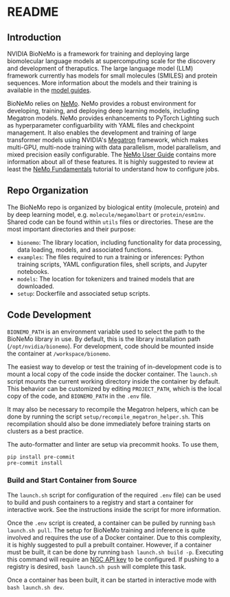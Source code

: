 # README

## Introduction

NVIDIA BioNeMo is a framework for training and deploying large biomolecular language models at supercomputing scale for the discovery and development of theraputics. The large language model (LLM) framework currently has models for small molecules (SMILES) and protein sequences. More information about the models and their training is available in the [model guides](./docs/ngc/models).

BioNeMo relies on [NeMo](https://github.com/NVIDIA/NeMo). NeMo provides a robust environment for developing, training, and deploying deep learning models, including Megatron models. NeMo provides enhancements to PyTorch Lighting such as hyperparameter configuarbility with YAML files and checkpoint management. It also enables the development and training of large transformer models using NVIDIA's [Megatron](https://github.com/NVIDIA/Megatron-LM) framework, which makes multi-GPU, multi-node training with data parallelism, model parallelism, and mixed precision easily configurable. The [NeMo User Guide](https://docs.nvidia.com/deeplearning/nemo/user-guide/docs/en/main/) contains more information about all of these features. It is highly suggested to review at least the [NeMo Fundamentals](https://docs.nvidia.com/deeplearning/nemo/user-guide/docs/en/stable/starthere/tutorials.html) tutorial to understand how to configure jobs.

## Repo Organization

The BioNeMo repo is organized by biological entity (molecule, protein) and by deep learning model, e.g. `molecule/megamolbart` or `protein/esm1nv`. Shared code can be found within `utils` files or directories. These are the most important directories and their purpose:

- `bionemo`: The library location, including functionality for data processing, data loading, models, and associated functions.
- `examples`: The files required to run a training or inferences: Python training scripts, YAML configuration files, shell scripts, and Jupyter notebooks.
- `models`: The location for tokenizers and trained models that are downloaded.
- `setup`: Dockerfile and associated setup scripts.

## Code Development

`BIONEMO_PATH` is an environment variable used to select the path to the BioNeMo library in use. By default, this is the library installation path (`/opt/nvidia/bionemo`). For development, code should be mounted inside the container at `/workspace/bionemo`.

The easiest way to develop or test the training of in-development code is to mount a local copy of the code inside the docker container. The `launch.sh` script mounts the current working directory inside the container by default. This behavior can be customized by editing `PROJECT_PATH`, which is the local copy of the code, and `BIONEMO_PATH` in the `.env` file.

It may also be necessary to recompile the Megatron helpers, which can be done by running the script `setup/recompile_megatron_helper.sh`. This recompilation should also be done immediately before training starts on clusters as a best practice.

The auto-formatter and linter are setup via precommit hooks. To use them,
```
pip install pre-commit
pre-commit install
```

### Build and Start Container from Source

The `launch.sh` script for configuration of the required `.env` file) can be used to build and push containers to a registry and start a container for interactive work. See the instructions inside the script for more information.

Once the `.env` script is created, a container can be pulled by running `bash launch.sh pull`. The setup for BioNeMo training and inference is quite involved and requires the use of a Docker container. Due to this complexity, it is highly suggested to pull a prebuilt container. However, if a container must be built, it can be done by running `bash launch.sh build -p`. Executing this command will require an [NGC API key](https://docs.nvidia.com/ngc/ngc-overview/index.html#generating-api-key) to be configured. If pushing to a registry is desired, `bash launch.sh push` will complete this task.

Once a container has been built, it can be started in interactive mode with `bash launch.sh dev`.
